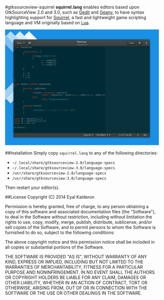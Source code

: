 
#gtksourceview-squirrel 
**squirrel.lang** enables editors based upon GtkSourceView 2.0 and 3.0, such as [Gedit](https://en.wikipedia.org/wiki/Gedit) and [Geany](https://en.wikipedia.org/wiki/Geany), to have syntax highlighting support for [Squirrel](http://www.squirrel-lang.org/), a fast and lightweight game scripting language and VM originally based on [Lua](http://www.lua.org/).

![Alt text](screenshot.png "Squirrel script in Gedit (Solarized Dark)")

##Installation
Simply copy `squirrel.lang` to any of the following directories:
 * `~/.local/share/gtksourceview-2.0/language-specs`
 * `~/.local/share/gtksourceview-3.0/language-specs`
 * `/usr/share/gtksourceview-2.0/language-specs`
 * `/usr/share/gtksourceview-3.0/language-specs`

Then restart your editor(s).

##License
Copyright (C) 2014 Eyal Kalderon

Permission is hereby granted, free of charge, to any person obtaining a copy
of this software and associated documentation files (the "Software"), to deal
in the Software without restriction, including without limitation the rights
to use, copy, modify, merge, publish, distribute, sublicense, and/or sell
copies of the Software, and to permit persons to whom the Software is
furnished to do so, subject to the following conditions:

The above copyright notice and this permission notice shall be included in
all copies or substantial portions of the Software.

THE SOFTWARE IS PROVIDED "AS IS", WITHOUT WARRANTY OF ANY KIND, EXPRESS OR
IMPLIED, INCLUDING BUT NOT LIMITED TO THE WARRANTIES OF MERCHANTABILITY,
FITNESS FOR A PARTICULAR PURPOSE AND NONINFRINGEMENT. IN NO EVENT SHALL THE
AUTHORS OR COPYRIGHT HOLDERS BE LIABLE FOR ANY CLAIM, DAMAGES OR OTHER
LIABILITY, WHETHER IN AN ACTION OF CONTRACT, TORT OR OTHERWISE, ARISING FROM,
OUT OF OR IN CONNECTION WITH THE SOFTWARE OR THE USE OR OTHER DEALINGS IN
THE SOFTWARE.
